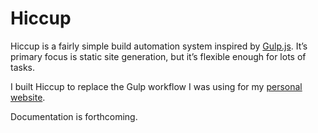 # Hiccup

Hiccup is a fairly simple build automation system inspired by [Gulp.js](https://gulpjs.com/). It’s primary focus is static site generation, but it’s flexible enough for lots of tasks.

I built Hiccup to replace the Gulp workflow I was using for my [personal website](https://github.com/daturkel/danturkel.com).

Documentation is forthcoming.
